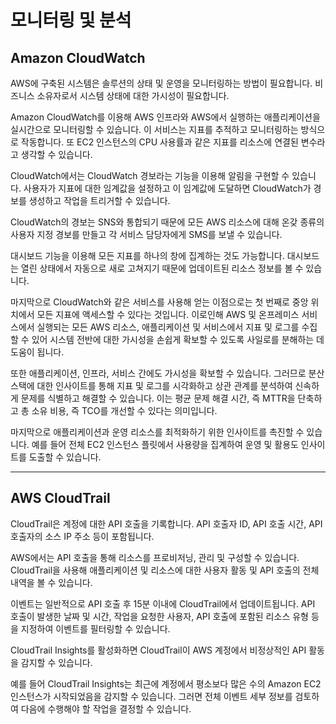 # 모니터링 및 분석

## Amazon CloudWatch

AWS에 구축된 시스템은 솔루션의 상태 및 운영을 모니터링하는 방법이 필요합니다. 비즈니스 소유자로서 시스템 상태에 대한 가시성이 필요합니다.

Amazon CloudWatch를 이용해 AWS 인프라와 AWS에서 실행하는 애플리케이션을 실시간으로 모니터링할 수 있습니다. 이 서비스는 지표를 추적하고 모니터링하는 방식으로 작동합니다. 또 EC2 인스턴스의 CPU 사용률과 같은 지표를 리소스에 연결된 변수라고 생각할 수 있습니다.

CloudWatch에서는 CloudWatch 경보라는 기능을 이용해 알림을 구현할 수 있습니다. 사용자가 지표에 대한 임계값을 설정하고 이 임계값에 도달하면 CloudWatch가 경보를 생성하고 작업을 트리거할 수 있습니다.

CloudWatch의 경보는 SNS와 통합되기 때문에 모든 AWS 리소스에 대해 온갖 종류의 사용자 지정 경보를 만들고 각 서비스 담당자에게 SMS를 보낼 수 있습니다.

대시보드 기능을 이용해 모든 지표를 하나의 창에 집계하는 것도 가능합니다. 대시보드는 열린 상태에서 자동으로 새로 고쳐지기 때문에 업데이트된 리소스 정보를 볼 수 있습니다.

마지막으로 CloudWatch와 같은 서비스를 사용해 얻는 이점으로는 첫 번째로 중앙 위치에서 모든 지표에 액세스할 수 있다는 것입니다. 이로인해 AWS 및 온프레미스 서비스에서 실행되는 모든 AWS 리소스, 애플리케이션 및 서비스에서 지표 및 로그를 수집할 수 있어 시스템 전반에 대한 가시성을 손쉽게 확보할 수 있도록 사일로를 분해하는 데 도움이 됩니다.

또한 애플리케이션, 인프라, 서비스 간에도 가시성을 확보할 수 있습니다. 그러므로 분산 스택에 대한 인사이트를 통해 지표 및 로그를 시각화하고 상관 관계를 분석하여 신속하게 문제를 식별하고 해결할 수 있습니다. 이는 평균 문제 해결 시간, 즉 MTTR을 단축하고 총 소유 비용, 즉 TCO를 개선할 수 있다는 의미입니다.

마지막으로 애플리케이션과 운영 리소스를 최적화하기 위한 인사이트를 촉진할 수 있습니다. 예를 들어 전체 EC2 인스턴스 플릿에서 사용량을 집계하여 운영 및 활용도 인사이트를 도출할 수 있습니다.

---

## AWS CloudTrail

CloudTrail은 계정에 대한 API 호출을 기록합니다. API 호출자 ID, API 호출 시간, API 호출자의 소스 IP 주소 등이 포함됩니다.

AWS에서는 API 호출을 통해 리소스를 프로비저닝, 관리 및 구성할 수 있습니다. CloudTrail을 사용해 애플리케이션 및 리소스에 대한 사용자 활동 및 API 호출의 전체 내역을 볼 수 있습니다.

이벤트는 일반적으로 API 호출 후 15분 이내에 CloudTrail에서 업데이트됩니다. API 호출이 발생한 날짜 및 시간, 작업을 요청한 사용자, API 호출에 포함된 리소스 유형 등을 지정하여 이벤트를 필터링할 수 있습니다.

CloudTrail Insights를 활성화하면 CloudTrail이 AWS 계정에서 비정상적인 API 활동을 감지할 수 있습니다.

예를 들어 CloudTrail Insights는 최근에 계정에서 평소보다 많은 수의 Amazon EC2 인스턴스가 시작되었음을 감지할 수 있습니다. 그러면 전체 이벤트 세부 정보를 검토하여 다음에 수행해야 할 작업을 결정할 수 있습니다.
